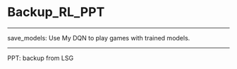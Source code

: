 # Backup_RL_PPT

------
save_models: Use My DQN to play games with trained models. 

------
PPT: backup from LSG
